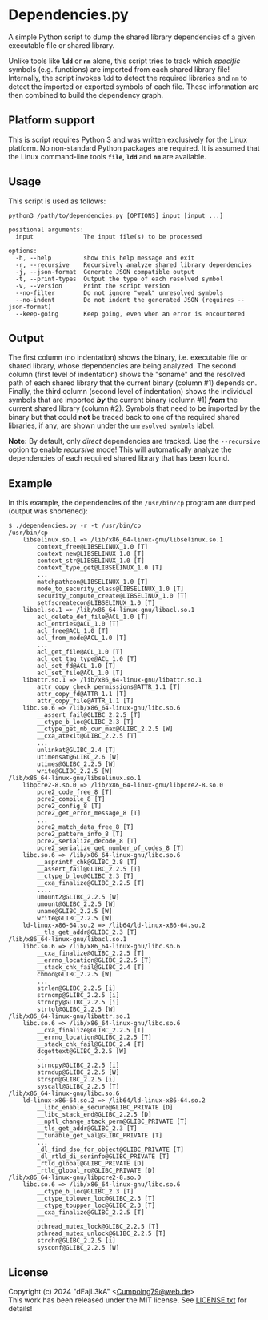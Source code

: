 # Dependencies.py

A simple Python script to dump the shared library dependencies of a given executable file or shared library.

Unlike tools like **`ldd`** or **`nm`** alone, this script tries to track which *specific* symbols (e.g. functions) are imported from each shared library file! Internally, the script invokes `ldd` to detect the required libraries and `nm` to detect the imported or exported symbols of each file. These information are then combined to build the dependency graph.

## Platform support

This is script requires Python 3 and was written exclusively for the Linux platform. No non-standard Python packages are required. It is assumed that the Linux command-line tools **`file`**, **`ldd`** and **`nm`** are available.

## Usage

This script is used as follows:

```
python3 /path/to/dependencies.py [OPTIONS] input [input ...]

positional arguments:
  input              The input file(s) to be processed

options:
  -h, --help         show this help message and exit
  -r, --recursive    Recursively analyze shared library dependencies
  -j, --json-format  Generate JSON compatible output
  -t, --print-types  Output the type of each resolved symbol
  -v, --version      Print the script version
  --no-filter        Do not ignore "weak" unresolved symbols
  --no-indent        Do not indent the generated JSON (requires --json-format)
  --keep-going       Keep going, even when an error is encountered
```

## Output

The first column (no indentation) shows the binary, i.e. executable file or shared library, whose dependencies are being analyzed. The second column (first level of indentation) shows the "soname" and the resolved path of each shared library that the current binary (column #1) depends on. Finally, the third column (second level of indentation) shows the individual symbols that are imported ***by*** the current binary (column #1) ***from*** the current shared library (column #2). Symbols that need to be imported by the binary but that could **not** be traced back to one of the required shared libraries, if any, are shown under the `unresolved symbols` label.

**Note:** By default, only *direct* dependencies are tracked. Use the `--recursive` option to enable *recursive* mode! This will automatically analyze the dependencies of each required shared library that has been found.

## Example

In this example, the dependencies of the `/usr/bin/cp` program are dumped (output was shortened):

```
$ ./dependencies.py -r -t /usr/bin/cp
/usr/bin/cp
    libselinux.so.1 => /lib/x86_64-linux-gnu/libselinux.so.1
        context_free@LIBSELINUX_1.0 [T]
        context_new@LIBSELINUX_1.0 [T]
        context_str@LIBSELINUX_1.0 [T]
        context_type_get@LIBSELINUX_1.0 [T]
        ...
        matchpathcon@LIBSELINUX_1.0 [T]
        mode_to_security_class@LIBSELINUX_1.0 [T]
        security_compute_create@LIBSELINUX_1.0 [T]
        setfscreatecon@LIBSELINUX_1.0 [T]
    libacl.so.1 => /lib/x86_64-linux-gnu/libacl.so.1
        acl_delete_def_file@ACL_1.0 [T]
        acl_entries@ACL_1.0 [T]
        acl_free@ACL_1.0 [T]
        acl_from_mode@ACL_1.0 [T]
        ...
        acl_get_file@ACL_1.0 [T]
        acl_get_tag_type@ACL_1.0 [T]
        acl_set_fd@ACL_1.0 [T]
        acl_set_file@ACL_1.0 [T]
    libattr.so.1 => /lib/x86_64-linux-gnu/libattr.so.1
        attr_copy_check_permissions@ATTR_1.1 [T]
        attr_copy_fd@ATTR_1.1 [T]
        attr_copy_file@ATTR_1.1 [T]
    libc.so.6 => /lib/x86_64-linux-gnu/libc.so.6
        __assert_fail@GLIBC_2.2.5 [T]
        __ctype_b_loc@GLIBC_2.3 [T]
        __ctype_get_mb_cur_max@GLIBC_2.2.5 [W]
        __cxa_atexit@GLIBC_2.2.5 [T]
        ...
        unlinkat@GLIBC_2.4 [T]
        utimensat@GLIBC_2.6 [W]
        utimes@GLIBC_2.2.5 [W]
        write@GLIBC_2.2.5 [W]
/lib/x86_64-linux-gnu/libselinux.so.1
    libpcre2-8.so.0 => /lib/x86_64-linux-gnu/libpcre2-8.so.0
        pcre2_code_free_8 [T]
        pcre2_compile_8 [T]
        pcre2_config_8 [T]
        pcre2_get_error_message_8 [T]
        ...
        pcre2_match_data_free_8 [T]
        pcre2_pattern_info_8 [T]
        pcre2_serialize_decode_8 [T]
        pcre2_serialize_get_number_of_codes_8 [T]
    libc.so.6 => /lib/x86_64-linux-gnu/libc.so.6
        __asprintf_chk@GLIBC_2.8 [T]
        __assert_fail@GLIBC_2.2.5 [T]
        __ctype_b_loc@GLIBC_2.3 [T]
        __cxa_finalize@GLIBC_2.2.5 [T]
        ....
        umount2@GLIBC_2.2.5 [W]
        umount@GLIBC_2.2.5 [W]
        uname@GLIBC_2.2.5 [W]
        write@GLIBC_2.2.5 [W]
    ld-linux-x86-64.so.2 => /lib64/ld-linux-x86-64.so.2
        __tls_get_addr@GLIBC_2.3 [T]
/lib/x86_64-linux-gnu/libacl.so.1
    libc.so.6 => /lib/x86_64-linux-gnu/libc.so.6
        __cxa_finalize@GLIBC_2.2.5 [T]
        __errno_location@GLIBC_2.2.5 [T]
        __stack_chk_fail@GLIBC_2.4 [T]
        chmod@GLIBC_2.2.5 [W]
        ...
        strlen@GLIBC_2.2.5 [i]
        strncmp@GLIBC_2.2.5 [i]
        strncpy@GLIBC_2.2.5 [i]
        strtol@GLIBC_2.2.5 [W]
/lib/x86_64-linux-gnu/libattr.so.1
    libc.so.6 => /lib/x86_64-linux-gnu/libc.so.6
        __cxa_finalize@GLIBC_2.2.5 [T]
        __errno_location@GLIBC_2.2.5 [T]
        __stack_chk_fail@GLIBC_2.4 [T]
        dcgettext@GLIBC_2.2.5 [W]
        ...
        strncpy@GLIBC_2.2.5 [i]
        strndup@GLIBC_2.2.5 [W]
        strspn@GLIBC_2.2.5 [i]
        syscall@GLIBC_2.2.5 [T]
/lib/x86_64-linux-gnu/libc.so.6
    ld-linux-x86-64.so.2 => /lib64/ld-linux-x86-64.so.2
        __libc_enable_secure@GLIBC_PRIVATE [D]
        __libc_stack_end@GLIBC_2.2.5 [D]
        __nptl_change_stack_perm@GLIBC_PRIVATE [T]
        __tls_get_addr@GLIBC_2.3 [T]
        __tunable_get_val@GLIBC_PRIVATE [T]
        ...
        _dl_find_dso_for_object@GLIBC_PRIVATE [T]
        _dl_rtld_di_serinfo@GLIBC_PRIVATE [T]
        _rtld_global@GLIBC_PRIVATE [D]
        _rtld_global_ro@GLIBC_PRIVATE [D]
/lib/x86_64-linux-gnu/libpcre2-8.so.0
    libc.so.6 => /lib/x86_64-linux-gnu/libc.so.6
        __ctype_b_loc@GLIBC_2.3 [T]
        __ctype_tolower_loc@GLIBC_2.3 [T]
        __ctype_toupper_loc@GLIBC_2.3 [T]
        __cxa_finalize@GLIBC_2.2.5 [T]
        ...
        pthread_mutex_lock@GLIBC_2.2.5 [T]
        pthread_mutex_unlock@GLIBC_2.2.5 [T]
        strchr@GLIBC_2.2.5 [i]
        sysconf@GLIBC_2.2.5 [W]
```

## License

Copyright (c) 2024 "dEajL3kA" &lt;Cumpoing79@web.de&gt;  
This work has been released under the MIT license. See [LICENSE.txt](LICENSE.txt) for details!
